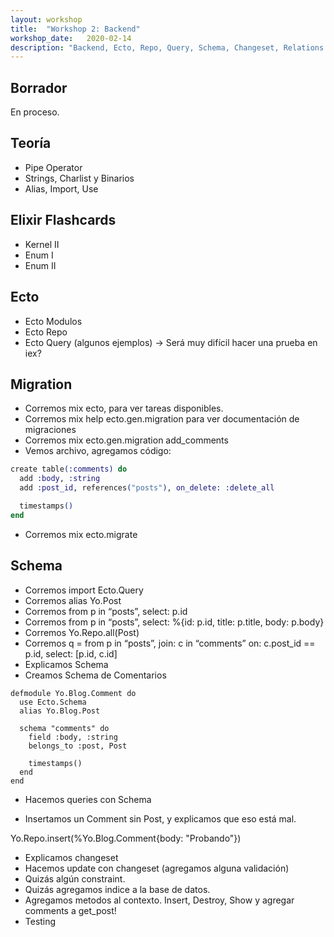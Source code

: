 ```yaml
---
layout: workshop
title:  "Workshop 2: Backend"
workshop_date:   2020-02-14
description: "Backend, Ecto, Repo, Query, Schema, Changeset, Relations."
---
```


## Borrador
En proceso.

## Teoría
* Pipe Operator
* Strings, Charlist y Binarios
* Alias, Import, Use

## Elixir Flashcards
* Kernel II
* Enum I
* Enum II

## Ecto

* Ecto Modulos
* Ecto Repo
* Ecto Query (algunos ejemplos) -> Será muy difícil hacer una prueba en iex?

## Migration

* Corremos mix ecto, para ver tareas disponibles.
* Corremos  mix help ecto.gen.migration para ver documentación de migraciones
* Corremos  mix ecto.gen.migration add_comments
* Vemos archivo, agregamos código:

``` elixir
create table(:comments) do
  add :body, :string
  add :post_id, references("posts"), on_delete: :delete_all

  timestamps()
end
```

* Corremos mix ecto.migrate

## Schema

* Corremos import Ecto.Query
* Corremos alias Yo.Post
* Corremos from p in “posts”, select: p.id
* Corremos from p in “posts”, select: %{id: p.id, title: p.title, body: p.body}
* Corremos Yo.Repo.all(Post)
* Corremos q = from p in “posts”, join: c in “comments” on: c.post_id == p.id, select: [p.id, c.id]
* Explicamos Schema
* Creamos Schema de Comentarios

```
defmodule Yo.Blog.Comment do
  use Ecto.Schema
  alias Yo.Blog.Post

  schema "comments" do
    field :body, :string
    belongs_to :post, Post

    timestamps()
  end
end
```

* Hacemos queries con Schema

* Insertamos un Comment sin Post, y explicamos que eso está mal.

Yo.Repo.insert(%Yo.Blog.Comment{body: "Probando"})


* Explicamos changeset
* Hacemos update con changeset (agregamos alguna validación)
* Quizás algún constraint.
* Quizás agregamos indice a la base de datos.
* Agregamos metodos al contexto. Insert, Destroy, Show y agregar comments a get_post!
* Testing

